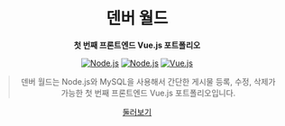 <h1 align="center">덴버 월드</h1>
<p align="center"><strong>첫 번째 프론트엔드 Vue.js 포트폴리오</strong></p>

<p align="center">
  <a href="https://nodejs.org/ko/" target="_blank" rel="nofollow"><img src="https://img.shields.io/badge/Node.js-339933?style=flat-square&logo=node.js&logoColor=white" alt="Node.js" /></a>
  <a href="https://www.mysql.com/" target="_blank" rel="nofollow"><img src="https://img.shields.io/badge/MySQL-4479A1?style=flat-square&logo=mysql&logoColor=white" alt="Node.js" /></a>
  <a href="https://kr.vuejs.org/" target="_blank" rel="nofollow"><img src="https://img.shields.io/badge/Vue.js-4FC08D?style=flat-square&logo=vue.js&logoColor=white" alt="Vue.js" /></a>
</p>

<blockquote align="center">덴버 월드는 Node.js와 MySQL을 사용해서 간단한 게시물 등록, 수정, 삭제가 가능한 첫 번째 프론트엔드 Vue.js 포트폴리오입니다.</blockquote>

<p align="center">
  <a href="http://cf24denver.cafe24app.com/" target="_blank">둘러보기</a>
</p>
